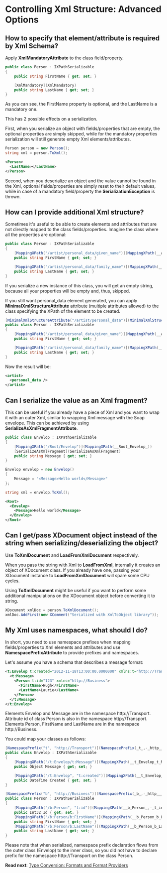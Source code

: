 # Controlling Xml Structure: Advanced Options

## How to specify that element/attribute is required by Xml Schema?

Apply **XmlMandatoryAttribute** to the class field/property.

```csharp
public class Person : IXPathSerializable
{
	public string FirstName { get; set; }

	[XmlMandatory](XmlMandatory)
	public string LastName { get; set; }
}
```

As you can see, the FirstName property is optional, and the LastName is a mandatory one.

This has 2 possible effects on a serialization.

First, when you serialize an object with fields/properties that are empty, the optional properties are simply skipped, while for the mandatory properties serialization will still generate empty Xml elements/attributes.

```csharp
Person person = new Person();
string xml = person.ToXml();
```

```xml
<Person>
  <LastName></LastName>
</Person>
```

Second, when you deserialize an object and the value cannot be found in the Xml, optional fields/properties are simply reset to their default values, while in case of a mandatory field/property the **SerializationException** is thrown.

## How can I provide additional Xml structure?

Sometimes it's useful to be able to create elements and attributes that are not directly mapped to the class fields/properties. Imagine the class where all the properties are optional:

```csharp
public class Person : IXPathSerializable
{
	[MappingXPath("/artist/personal_data/given_name")](MappingXPath(__artist_personal_data_given_name_))
	public string FirstName { get; set; }

	[MappingXPath("/artist/personal_data/family_name")](MappingXPath(__artist_personal_data_family_name_))
	public string LastName { get; set; }
}
```

If you serialize a new instance of this class, you will get an empty string, because all your properties will be empty and, thus, skipped.

If you still want personal_data element generated, you can apply **MinimalXmlStructureAttribute** attribute (multiple attributes allowed) to the class specifying the XPath of the element to be created.

```csharp
[MinimalXmlStructureAttribute("/artist/personal_data")](MinimalXmlStructureAttribute(__artist_personal_data_))
public class Person : IXPathSerializable
{
	[MappingXPath("/artist/personal_data/given_name")](MappingXPath(__artist_personal_data_given_name_))
	public string FirstName { get; set; }

	[MappingXPath("/artist/personal_data/family_name")](MappingXPath(__artist_personal_data_family_name_))
	public string LastName { get; set; }
}
```

Now the result will be:

```xml
<artist>
  <personal_data />
</artist>
```

## Can I serialize the value as an Xml fragment?

This can be useful if you already have a piece of Xml and you want to wrap it with an outer Xml, similar to wrapping Xml message with the Soap envelope. This can be achieved by using **SerializeAsXmlFragmentAttribute**.

```csharp
public class Envelop : IXPathSerializable
{
	[MappingXPath("/Root/Envelop")](MappingXPath(__Root_Envelop_))
	[SerializeAsXmlFragment](SerializeAsXmlFragment)
	public string Message { get; set; }
}
```

```csharp
Envelop envelop = new Envelop()
{
	Message = "<Message>Hello world</Message>"
};

string xml = envelop.ToXml();
```

```xml
<Root>
  <Envelop>
    <Message>Hello world</Message>
  </Envelop>
</Root>
```

## Can I get/pass XDocument object instead of the string when serializing/deserializing the object?

Use **ToXmlDocument** and **LoadFromXmlDocument** respectively. 

When you pass the string with Xml to **LoadFromXml**, internally it creates an object of XDocument class. If you already have one, passing your XDocument instance to **LoadFromXmlDocument** will spare some CPU cycles.

Using **ToXmlDocument** might be useful if you want to perform some additional manipulations on the XDocument object before converting it to string.

```csharp
XDocument xmlDoc = person.ToXmlDocument();
xmlDoc.AddFirst(new XComment("Serialized with XmlToObject library"));
```

## My Xml uses namespaces, what should I do?

In short, you need to use namespace prefixes when mapping fields/properties to Xml elements and attributes and use **NamespacePrefixAttribute** to provide prefixes and namespaces.

Let's assume you have a schema that describes a message format:

```xml
<t:Envelop t:created="2012-11-18T13:00:00.0000000" xmlns:t="http://Transport">
  <t:Message>
    <Person t:id="123" xmlns="http://Business">
      <FirstName>Hugh</FirstName>
      <LastName>Laurie</LastName>
    </Person>
  </t:Message>
</t:Envelop>
```

Elements Envelop and Message are in the namespace http://Transport. Attribute id of class Person is also in the namespace http://Transport. Elements Person, FirstName and LastName are in the namespace http://Business.

You could map your classes as follows:

```csharp
[NamespacePrefix("t", "http://Transport")](NamespacePrefix(_t_,-_http___Transport_))
public class Envelop : IXPathSerializable
{
	[MappingXPath("/t:Envelop/t:Message")](MappingXPath(__t_Envelop_t_Message_))
	public Object Message { get; set; }

	[MappingXPath("/t:Envelop", "t:created")](MappingXPath(__t_Envelop_,-_t_created_))
	public DateTime Created { get; set; }
}

[NamespacePrefix("b", "http://Business")](NamespacePrefix(_b_,-_http___Business_))
public class Person : IXPathSerializable
{
	[MappingXPath("/b:Person", "t:id")](MappingXPath(__b_Person_,-_t_id_))
	public Int32 Id { get; set; }
	[MappingXPath("/b:Person/b:FirstName")](MappingXPath(__b_Person_b_FirstName_))
	public string FirstName { get; set; }
	[MappingXPath("/b:Person/b:LastName")](MappingXPath(__b_Person_b_LastName_))
	public string LastName { get; set; }
}
```

Please note that when serialized, namespace prefix declaration flows from the outer class (Envelop) to the inner class, so you did not have to declare prefix for the namespace http://Transport on the class Person.

**Read next**: [Type Conversion: Formats and Format Providers](Type-Conversion.md)
